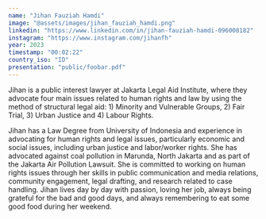 ```yaml
---
name: "Jihan Fauziah Hamdi"
image: "@assets/images/jihan_fauziah_hamdi.png"
linkedin: "https://www.linkedin.com/in/jihan-fauziah-hamdi-096008182"
instagram: "https://www.instagram.com/jihanfh"
year: 2023
timestamp: "00:02:22"
country_iso: "ID"
presentation: "public/foobar.pdf"
---
```


Jihan is a public interest lawyer at Jakarta Legal Aid Institute, where they advocate four main issues related to human rights and law by using the method of structural legal aid: 1) Minority and Vulnerable Groups, 2) Fair Trial, 3) Urban Justice and 4) Labour Rights.

Jihan has a Law Degree from University of Indonesia and experience in advocating for human rights and legal issues, particularly economic and social issues, including urban justice and labor/worker rights. She has advocated against coal pollution in Marunda, North Jakarta and as part of the Jakarta Air Pollution Lawsuit. She is committed to working on human rights issues through her skills in public communication and media relations, community engagement, legal drafting, and research related to case handling. Jihan lives day by day with passion, loving her job, always being grateful for the bad and good days, and always remembering to eat some good food during her weekend.
